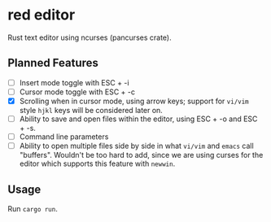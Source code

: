 # red editor
Rust text editor using ncurses (pancurses crate).

## Planned Features
- [ ] Insert mode toggle with ESC + -i
- [ ] Cursor mode toggle with ESC + -c
- [x] Scrolling when in cursor mode, using arrow keys; support for `vi/vim` style `hjkl` keys will be considered later on.
- [ ] Ability to save and open files within the editor, using ESC + -o and ESC + -s.
- [ ] Command line parameters
- [ ] Ability to open multiple files side by side in what `vi/vim` and `emacs` call "buffers". Wouldn't be too hard to add, since we are using curses for the editor which supports this feature with `newwin`.

## Usage
Run `cargo run`.
